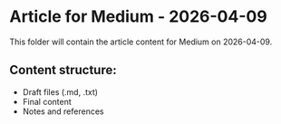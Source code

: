 # Article for Medium - 2026-04-09

This folder will contain the article content for Medium on 2026-04-09.

## Content structure:
- Draft files (.md, .txt)
- Final content
- Notes and references
